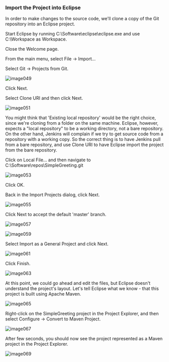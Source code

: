 ### Import the Project into Eclipse

In order to make changes to the source code, we'll clone a copy of the Git repository into an Eclipse project.

Start Eclipse by running C:\Software\eclipse\eclipse.exe and use C:\Workspace as Workspace.

Close the Welcome page.

From the main menu, select File → Import...

Select Git → Projects from Git.

![image049](https://user-images.githubusercontent.com/558905/37422402-7a28ab8c-2791-11e8-8518-480d902da1cf.png)

Click Next.

Select Clone URI and then click Next.

![image051](https://user-images.githubusercontent.com/558905/37422404-7a4815f8-2791-11e8-8f27-071478d7dae3.png)

You might think that 'Existing local repository' would be the right choice, since we're cloning from a folder on the same machine. Eclipse, however, expects a "local repository" to be a working directory, not a bare repository. On the other hand, Jenkins will complain if we try to get source code from a repository with a working copy. So the correct thing is to have Jenkins pull from a bare repository, and use Clone URI to have Eclipse import the project from the bare repository.

Click on Local File... and then navigate to C:\Software\repos\SimpleGreeting.git

![image053](https://user-images.githubusercontent.com/558905/37422406-7a6b0d2e-2791-11e8-9999-130285290c14.png)

Click OK.

Back in the Import Projects dialog, click Next.

![image055](https://user-images.githubusercontent.com/558905/37422408-7a85f210-2791-11e8-9bc3-620a1565408d.png)

Click Next to accept the default 'master' branch.

![image057](https://user-images.githubusercontent.com/558905/37422410-7aa6dcb4-2791-11e8-8e23-bb15ca120209.png)

![image059](https://user-images.githubusercontent.com/558905/37422413-7ac655b2-2791-11e8-926e-a48c170ee25f.png)

Select Import as a General Project and click Next.

![image061](https://user-images.githubusercontent.com/558905/37422415-7ae3e654-2791-11e8-87ba-984bfa25ca39.png)

Click Finish.

![image063](https://user-images.githubusercontent.com/558905/37422417-7b04f07e-2791-11e8-8550-ba291f4c0bb7.png)

At this point, we could go ahead and edit the files, but Eclipse doesn't understand the project's layout. Let's tell Eclipse what we know - that this project is built using Apache Maven.

![image065](https://user-images.githubusercontent.com/558905/37422419-7b232df0-2791-11e8-95b2-4dfc1389aaef.png)

Right-click on the SimpleGreeting project in the Project Explorer, and then select Configure → Convert to Maven Project.

![image067](https://user-images.githubusercontent.com/558905/37422421-7b4cc44e-2791-11e8-81ef-c4256695bfbf.png)

After few seconds, you should now see the project represented as a Maven project in the Project Explorer.

![image069](https://user-images.githubusercontent.com/558905/37422423-7b772d56-2791-11e8-8710-db8eab6d7494.png)
